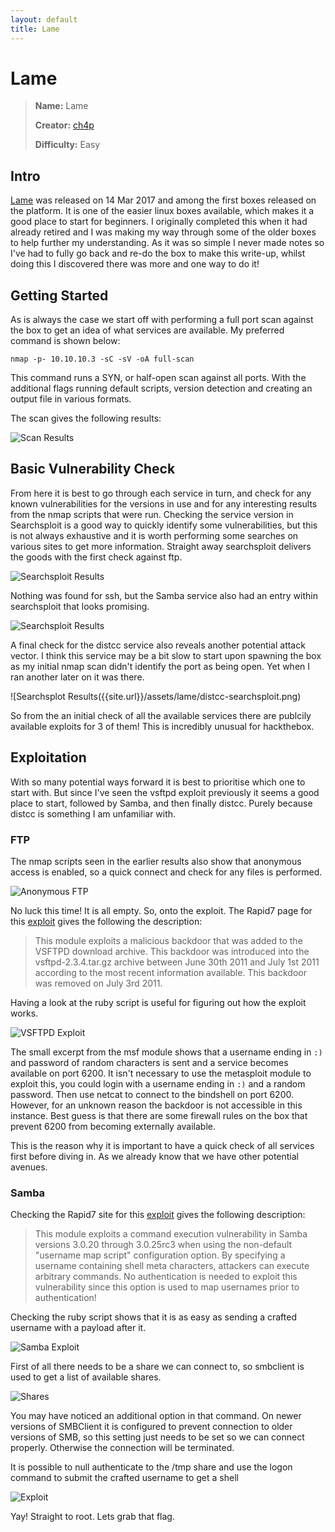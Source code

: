 ```yaml
---
layout: default
title: Lame
---
```


# Lame

> **Name:** Lame
>
> **Creator:** [ch4p](https://www.hackthebox.eu/home/users/profile/1)
>
> **Difficulty:** Easy


## Intro

[Lame](https://www.hackthebox.eu/home/machines/profile/1) was released on 14 Mar 2017 and among the first boxes released on the platform. It is one of the easier linux boxes available, which makes it a good place to start for beginners. I originally completed this when it had already retired and I was making my way through some of the older boxes to help further my understanding. As it was so simple I never made notes so I've had to fully go back and re-do the box to make this write-up, whilst doing this I discovered there was more and one way to do it!


## Getting Started

As is always the case we start off with performing a full port scan against the box to  get an idea of what services are available. My preferred command is shown below:

``` nmap -p- 10.10.10.3 -sC -sV -oA full-scan ```

This command runs a SYN, or half-open scan against all ports. With the additional flags running default scripts, version detection and creating an output file in various formats. 

The scan gives the following results:

![Scan Results]({{site.url}}/assets/lame/scan-results.png)


## Basic Vulnerability Check

From here it is best to go through each service in turn, and check for any known vulnerabilities for the versions in use and for any interesting results from the nmap scripts that were run. Checking the service version in Searchsploit is a good way to quickly identify some vulnerabilities, but this is not always exhaustive and it is worth performing some searches on various sites to get more information. Straight away searchsploit delivers the goods with the first check against ftp.

![Searchsploit Results]({{site.url}}/assets/lame/vsftpd-searchsploit.png)

Nothing was found for ssh, but the Samba service also had an entry within searchsploit that looks promising. 

![Searchsploit Results]({{site.url}}/assets/lame/samba-searchsploit.png)

A final check for the distcc service also reveals another potential attack vector. I think this service may be a bit slow to start upon spawning the box as my initial nmap scan didn't identify the port as being open. Yet when I ran another later on it was there. 

![Searchsplot Results({{site.url}}/assets/lame/distcc-searchsploit.png)

So from the an initial check of all the available services there are publcily available exploits for 3 of them! This is incredibly unusual for hackthebox. 


## Exploitation

With so many potential ways forward it is best to prioritise which one to start with. But since I've seen the vsftpd exploit previously it seems a good place to start, followed by Samba, and then finally distcc. Purely because distcc is something I am unfamiliar with. 

### FTP

The nmap scripts seen in the earlier results also show that anonymous access is enabled, so a quick connect and check for any files is performed.

![Anonymous FTP]({{site.url}}/assets/lame/ftp-anonymous.png)

No luck this time! It is all empty. So, onto the exploit. The Rapid7 page for this [exploit](https://www.rapid7.com/db/modules/exploit/unix/ftp/vsftpd_234_backdoor) gives the following the description:

>This module exploits a malicious backdoor that was added to the VSFTPD download archive. This backdoor was introduced into the vsftpd-2.3.4.tar.gz archive between June 30th 2011 and July 1st 2011 according to the most recent information available. This backdoor was removed on July 3rd 2011.

Having a look at the ruby script is useful for figuring out how the exploit works. 

![VSFTPD Exploit]({{site.url}}/assets/lame/vsftpd-exploit.png)

The small excerpt from the msf module shows that a username ending in ```:)``` and password of random characters is sent and a service becomes available on port 6200. It isn't necessary to use the metasploit module to exploit this, you could login with a username ending in ```:)``` and a random password. Then use netcat to connect to the bindshell on port 6200. However, for an unknown reason the backdoor is not accessible in this instance. Best guess is that there are some firewall rules on the box that prevent 6200 from becoming externally available. 

This is the reason why it is important to have a quick check of all services first before diving in. As we already know that we have other potential avenues. 

### Samba

Checking the Rapid7 site for this [exploit](https://www.rapid7.com/db/modules/exploit/multi/samba/usermap_script) gives the following description:

> This module exploits a command execution vulnerability in Samba versions 3.0.20 through 3.0.25rc3 when using the non-default "username map script" configuration option. By specifying a username containing shell meta characters, attackers can execute arbitrary commands. No authentication is needed to exploit this vulnerability since this option is used to map usernames prior to authentication!

Checking the ruby script shows that it is as easy as sending a crafted username with a payload after it. 

![Samba Exploit]({{site.url}}/assets/lame/msf-script.png)

First of all there needs to be a share we can connect to, so smbclient is used to get a list of available shares. 

![Shares]({{site.url}}/assets/lame/smb-shares.png)

You may have noticed an additional option in that command. On newer versions of SMBClient it is configured to prevent connection to older versions of SMB, so this setting just needs to be set so we can connect properly. Otherwise the connection will be terminated.

It is possible to null authenticate to the /tmp share and use the logon command to submit the crafted username to get a shell

![Exploit]({{site.url}}/assets/lame/smb-exploit.png)

Yay! Straight to root. Lets grab that flag. 


